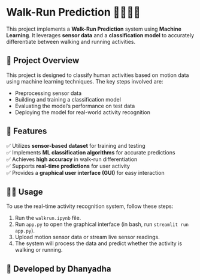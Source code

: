 # Walk-Run Prediction 🚶‍♂️🏃‍♂️

This project implements a **Walk-Run Prediction** system using **Machine Learning**. It leverages **sensor data** and a **classification model** to accurately differentiate between walking and running activities.

## 📌 Project Overview
This project is designed to classify human activities based on motion data using machine learning techniques. The key steps involved are:
- Preprocessing sensor data
- Building and training a classification model
- Evaluating the model’s performance on test data
- Deploying the model for real-world activity recognition

## 🚀 Features
✅ Utilizes **sensor-based dataset** for training and testing  
✅ Implements **ML classification algorithms** for accurate predictions  
✅ Achieves **high accuracy** in walk-run differentiation  
✅ Supports **real-time predictions** for user activity  
✅ Provides a **graphical user interface (GUI)** for easy interaction  

## 👨‍💻 Usage
To use the real-time activity recognition system, follow these steps:
1. Run the `walkrun.ipynb` file.
2. Run `app.py` to open the graphical interface (in bash, run `streamlit run app.py`).
3. Upload motion sensor data or stream live sensor readings.
4. The system will process the data and predict whether the activity is walking or running.

## 📝 Developed by Dhanyadha

